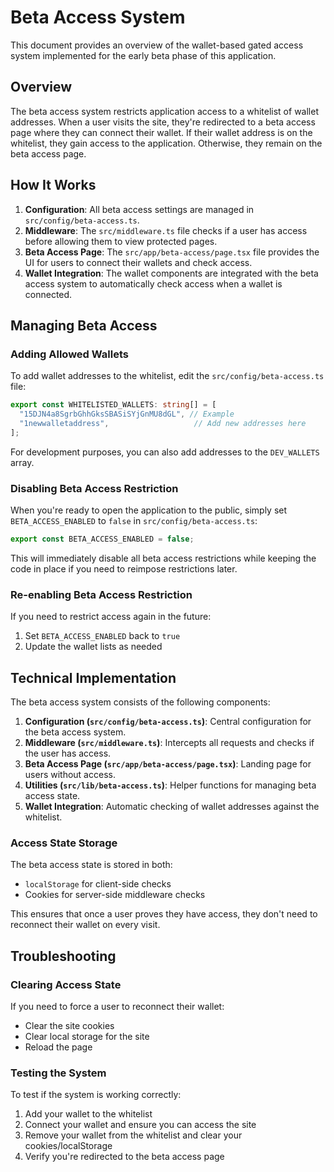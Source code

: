 # Beta Access System

This document provides an overview of the wallet-based gated access system implemented for the early beta phase of this application.

## Overview

The beta access system restricts application access to a whitelist of wallet addresses. When a user visits the site, they're redirected to a beta access page where they can connect their wallet. If their wallet address is on the whitelist, they gain access to the application. Otherwise, they remain on the beta access page.

## How It Works

1. **Configuration**: All beta access settings are managed in `src/config/beta-access.ts`.
2. **Middleware**: The `src/middleware.ts` file checks if a user has access before allowing them to view protected pages.
3. **Beta Access Page**: The `src/app/beta-access/page.tsx` file provides the UI for users to connect their wallets and check access.
4. **Wallet Integration**: The wallet components are integrated with the beta access system to automatically check access when a wallet is connected.

## Managing Beta Access

### Adding Allowed Wallets

To add wallet addresses to the whitelist, edit the `src/config/beta-access.ts` file:

```typescript
export const WHITELISTED_WALLETS: string[] = [
  "15DJN4a8SgrbGhhGksSBASiSYjGnMU8dGL", // Example
  "1newwalletaddress",                   // Add new addresses here
];
```

For development purposes, you can also add addresses to the `DEV_WALLETS` array.

### Disabling Beta Access Restriction

When you're ready to open the application to the public, simply set `BETA_ACCESS_ENABLED` to `false` in `src/config/beta-access.ts`:

```typescript
export const BETA_ACCESS_ENABLED = false;
```

This will immediately disable all beta access restrictions while keeping the code in place if you need to reimpose restrictions later.

### Re-enabling Beta Access Restriction

If you need to restrict access again in the future:

1. Set `BETA_ACCESS_ENABLED` back to `true`
2. Update the wallet lists as needed

## Technical Implementation

The beta access system consists of the following components:

1. **Configuration (`src/config/beta-access.ts`)**: Central configuration for the beta access system.
2. **Middleware (`src/middleware.ts`)**: Intercepts all requests and checks if the user has access.
3. **Beta Access Page (`src/app/beta-access/page.tsx`)**: Landing page for users without access.
4. **Utilities (`src/lib/beta-access.ts`)**: Helper functions for managing beta access state.
5. **Wallet Integration**: Automatic checking of wallet addresses against the whitelist.

### Access State Storage

The beta access state is stored in both:
- `localStorage` for client-side checks
- Cookies for server-side middleware checks

This ensures that once a user proves they have access, they don't need to reconnect their wallet on every visit.

## Troubleshooting

### Clearing Access State

If you need to force a user to reconnect their wallet:
- Clear the site cookies
- Clear local storage for the site
- Reload the page

### Testing the System

To test if the system is working correctly:
1. Add your wallet to the whitelist
2. Connect your wallet and ensure you can access the site
3. Remove your wallet from the whitelist and clear your cookies/localStorage
4. Verify you're redirected to the beta access page 